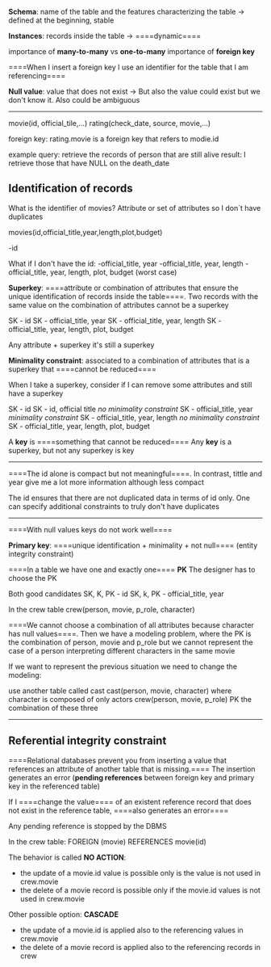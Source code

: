 **Schema**: name of the table and the features characterizing the table
$\rightarrow$ defined at the beginning, stable

**Instances**: records inside the table
$\rightarrow$ ====dynamic====

importance of **many-to-many** vs **one-to-many**
importance of **foreign key**

====When I insert a foreign key I use an identifier for the table that I am referencing====


**Null value**: value that does not exist
$\rightarrow$ But also the value could exist but we don't know it. Also could be ambiguous


---

movie(id, official_tile,...)
rating(check_date, source, movie,...)

foreign key: rating.movie is a foreign key that refers to modie.id

example query: retrieve the records of person that are still alive
result: I retrieve those that have NULL on the death_date


## Identification of records

What is the identifier of movies? Attribute or set of attributes so I don´t have duplicates

movies(id,official_title,year,length,plot,budget)

-id

What if I don't have the id:
-official_title, year
-official_title, year, length
-official_title, year, length, plot, budget (worst case)

**Superkey**: ====attribute or combination of attributes that ensure the unique identification of records inside the table====. Two records with the same value on the combination of attributes cannot be a superkey

SK - id
SK - official_title, year
SK - official_title, year, length
SK - official_title, year, length, plot, budget

Any attribute + superkey it's still a superkey

**Minimality constraint**: associated to a combination of attributes that is a superkey that ====cannot be reduced====

When I take a superkey, consider if I can remove some attributes and still have a superkey

SK - id
SK - id, official title *no minimality constraint*
SK - official_title, year *minimality constraint*
SK - official_title, year, length *no minimality constraint*
SK - official_title, year, length, plot, budget

A **key** is ====something that cannot be reduced====
Any **key** is a superkey, but not any superkey is key

---

====The id alone is compact but not meaningful====. In contrast, tittle and year give me a lot more information although less compact

The id ensures that there are not duplicated data in terms of id only. One can specify additional constraints to truly don't have duplicates

---

====With null values keys do not work well====

**Primary key**: ====unique identification + minimality + not null==== (entity integrity constraint)

====In a table we have one and exactly one==== **PK**
The designer has to choose the PK

Both good candidates
SK, K, PK - id
SK, k, PK - official_title, year

In the crew table
crew(person, movie, p_role, character)

====We cannot choose a combination of all attributes because character has null values====. Then we have a modeling problem, where the PK is the combination of person, movie and p_role but we cannot represent the case of a person interpreting different characters in the same movie

If we want to represent the previous situation we need to change the modeling:

use another table called cast
cast(person, movie, character) where character is composed of only actors
crew(person, movie, p_role) PK the combination of these three

---
## Referential integrity constraint

====Relational databases prevent you from inserting a value that references an attribute of another table that is missing.==== The insertion generates an error (**pending references** between foreign key and primary key in the referenced table)

If I ====change the value==== of an existent reference record that does not exist in the reference table, ====also generates an error====

Any pending reference is stopped by the DBMS

In the crew table: FOREIGN (movie) REFERENCES movie(id)

The behavior is called **NO ACTION**:
- the update of a movie.id value is possible only is the value is not used in crew.movie
- the delete of a movie record is possible only if the movie.id values is not used in crew.movie

Other possible option: **CASCADE**
- the update of a movie.id is applied also to the referencing values in crew.movie
- the delete of a movie record is applied also to the referencing records in crew

